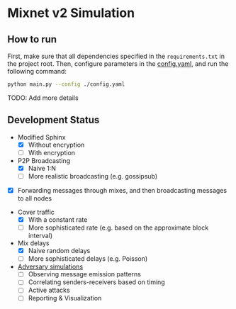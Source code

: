 # Mixnet v2 Simulation

## How to run

First, make sure that all dependencies specified in the `requirements.txt` in the project root.
Then, configure parameters in the [config.yaml](./config.yaml), and run the following command:
```bash
python main.py --config ./config.yaml
```

TODO: Add more details

## Development Status

- Modified Sphinx
    - [x] Without encryption
    - [ ] With encryption
- P2P Broadcasting
  - [x] Naive 1:N
  - [ ] More realistic broadcasting (e.g. gossipsub)
- [x] Forwarding messages through mixes, and then broadcasting messages to all nodes
- Cover traffic
  - [x] With a constant rate 
  - [ ] More sophisticated rate (e.g. based on the approximate block interval)
- Mix delays
  - [x] Naive random delays
  - [ ] More sophisticated delays (e.g. Poisson)
- [Adversary simulations](https://www.notion.so/Mixnet-v2-Proof-of-Concept-102d0563e75345a3a6f1c11791fbd746?pvs=4#c5ffa49486ce47ed81d25028bc0d9d40)
  - [ ] Observing message emission patterns
  - [ ] Correlating senders-receivers based on timing
  - [ ] Active attacks
  - [ ] Reporting & Visualization